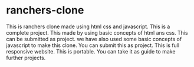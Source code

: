 # ranchers-clone
This is ranchers clone made using html css and javascript.
This is a complete project.
This made by using basic concepts of html ans css.
This can be submitted as project.
we have also used some basic concepts of javascript to make this clone.
You can submit this as project.
This is full responsive website.
This is portable.
You can take it as guide to make further projects.
